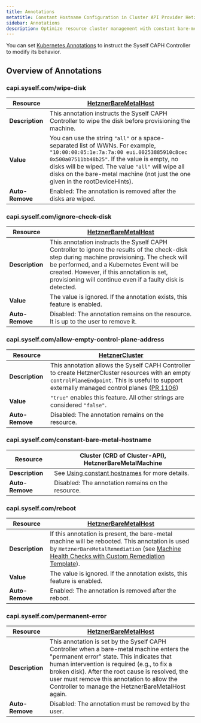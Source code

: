 ```yaml
---
title: Annotations
metatitle: Constant Hostname Configuration in Cluster API Provider Hetzner
sidebar: Annotations
description: Optimize resource cluster management with constant bare-metal hostname annotations in Cluster-API and HetznerBareMetalMachine. Elevate configuration efficiency!
---
```


You can set [Kubernetes Annotations](https://kubernetes.io/docs/concepts/overview/working-with-objects/annotations/) to instruct the Syself CAPH Controller to modify its behavior.

## Overview of Annotations

### capi.syself.com/wipe-disk

| **Resource**    | [HetznerBareMetalHost](/docs/caph/03-reference/05-hetzner-bare-metal-host.md)                                                                                                                                                                                                                                       |
| --------------- | ------------------------------------------------------------------------------------------------------------------------------------------------------------------------------------------------------------------------------------------------------------------------------------------------------------------- |
| **Description** | This annotation instructs the Syself CAPH Controller to wipe the disk before provisioning the machine.                                                                                                                                                                                                              |
| **Value**       | You can use the string `"all"` or a space-separated list of WWNs. For example, `"10:00:00:05:1e:7a:7a:00 eui.00253885910c8cec 0x500a07511bb48b25"`. If the value is empty, no disks will be wiped. The value `"all"` will wipe all disks on the bare-metal machine (not just the one given in the rootDeviceHints). |
| **Auto-Remove** | Enabled: The annotation is removed after the disks are wiped.                                                                                                                                                                                                                                                       |

### capi.syself.com/ignore-check-disk

| **Resource**    | [HetznerBareMetalHost](/docs/caph/03-reference/05-hetzner-bare-metal-host.md)                                                                                                                                                                                                                         |
| --------------- | ----------------------------------------------------------------------------------------------------------------------------------------------------------------------------------------------------------------------------------------------------------------------------------------------------- |
| **Description** | This annotation instructs the Syself CAPH Controller to ignore the results of the check-disk step during machine provisioning. The check will be performed, and a Kubernetes Event will be created. However, if this annotation is set, provisioning will continue even if a faulty disk is detected. |
| **Value**       | The value is ignored. If the annotation exists, this feature is enabled.                                                                                                                                                                                                                              |
| **Auto-Remove** | Disabled: The annotation remains on the resource. It is up to the user to remove it.                                                                                                                                                                                                                  |

### capi.syself.com/allow-empty-control-plane-address

| **Resource**    | [HetznerCluster](/docs/caph/03-reference/02-hetzner-cluster.md)                                                            |
| --------------- | -------------------------------------------------------------------------------------------------------------------------- |
| **Description** | This annotation allows the Syself CAPH Controller to create HetznerCluster resources with an empty `controlPlaneEndpoint`. This is useful to support externally managed control planes ([PR 1106](https://github.com/syself/cluster-api-provider-hetzner/pull/1106)) |
| **Value**       | `"true"` enables this feature. All other strings are considered `"false"`.                                                 |
| **Auto-Remove** | Disabled: The annotation remains on the resource.                                                                          |

### capi.syself.com/constant-bare-metal-hostname

| **Resource**    | Cluster (CRD of Cluster-API), HetznerBareMetalMachine                                                        |
| --------------- | ------------------------------------------------------------------------------------------------------------ |
| **Description** | See [Using constant hostnames](/docs/caph/02-topics/05-baremetal/04-constant-hostnames.md) for more details. |
| **Auto-Remove** | Disabled: The annotation remains on the resource.                                                            |

### capi.syself.com/reboot

| **Resource**    | [HetznerBareMetalHost](/docs/caph/03-reference/05-hetzner-bare-metal-host.md)                                                                                                                                                                                 |
| --------------- | ------------------------------------------------------------------------------------------------------------------------------------------------------------------------------------------------------------------------------------------------------------- |
| **Description** | If this annotation is present, the bare-metal machine will be rebooted. This annotation is used by `HetznerBareMetalRemediation` (see [Machine Health Checks with Custom Remediation Template](/docs/caph/02-topics/06-advanced/04-custom-templates-mhc.md)). |
| **Value**       | The value is ignored. If the annotation exists, this feature is enabled.                                                                                                                                                                                      |
| **Auto-Remove** | Enabled: The annotation is removed after the reboot.                                                                                                                                                                                                          |

### capi.syself.com/permanent-error

| **Resource**    | [HetznerBareMetalHost](/docs/caph/03-reference/05-hetzner-bare-metal-host.md)                                                                                                                                                                                                                                                                |
| --------------- | -------------------------------------------------------------------------------------------------------------------------------------------------------------------------------------------------------------------------------------------------------------------------------------------------------------------------------------------- |
| **Description** | This annotation is set by the Syself CAPH Controller when a bare-metal machine enters the "permanent error" state. This indicates that human intervention is required (e.g., to fix a broken disk). After the root cause is resolved, the user must remove this annotation to allow the Controller to manage the HetznerBareMetalHost again. |
| **Auto-Remove** | Disabled: The annotation must be removed by the user.                                                                                                                                                                                                                                                                                        |
